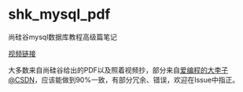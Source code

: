 # shk_mysql_pdf

尚硅谷mysql数据库教程高级篇笔记

[视频链接](https://www.bilibili.com/video/BV1iq4y1u7vj/)

大多数来自尚硅谷给出的PDF以及照着视频抄，部分来自[爱编程的大李子@CSDN](https://blog.csdn.net/lxydsf/category_12174023.html)，应该能做到90%一致，有部分冗余、错误，欢迎在Issue中指正。